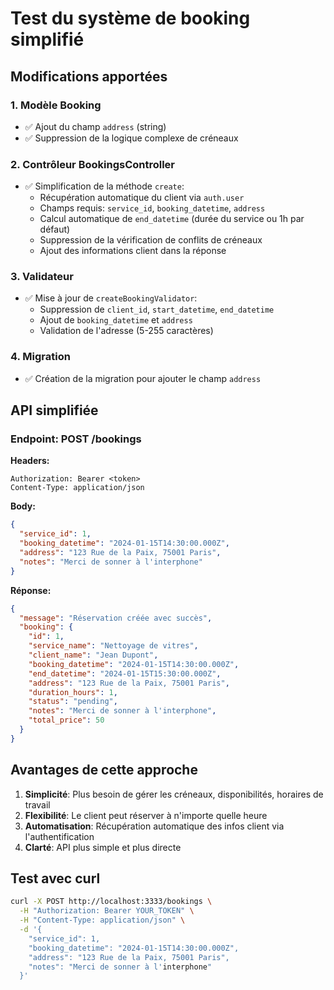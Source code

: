 # Test du système de booking simplifié

## Modifications apportées

### 1. Modèle Booking
- ✅ Ajout du champ `address` (string)
- ✅ Suppression de la logique complexe de créneaux

### 2. Contrôleur BookingsController
- ✅ Simplification de la méthode `create`:
  - Récupération automatique du client via `auth.user`
  - Champs requis: `service_id`, `booking_datetime`, `address`
  - Calcul automatique de `end_datetime` (durée du service ou 1h par défaut)
  - Suppression de la vérification de conflits de créneaux
  - Ajout des informations client dans la réponse

### 3. Validateur
- ✅ Mise à jour de `createBookingValidator`:
  - Suppression de `client_id`, `start_datetime`, `end_datetime`
  - Ajout de `booking_datetime` et `address`
  - Validation de l'adresse (5-255 caractères)

### 4. Migration
- ✅ Création de la migration pour ajouter le champ `address`

## API simplifiée

### Endpoint: POST /bookings

**Headers:**
```
Authorization: Bearer <token>
Content-Type: application/json
```

**Body:**
```json
{
  "service_id": 1,
  "booking_datetime": "2024-01-15T14:30:00.000Z",
  "address": "123 Rue de la Paix, 75001 Paris",
  "notes": "Merci de sonner à l'interphone"
}
```

**Réponse:**
```json
{
  "message": "Réservation créée avec succès",
  "booking": {
    "id": 1,
    "service_name": "Nettoyage de vitres",
    "client_name": "Jean Dupont",
    "booking_datetime": "2024-01-15T14:30:00.000Z",
    "end_datetime": "2024-01-15T15:30:00.000Z",
    "address": "123 Rue de la Paix, 75001 Paris",
    "duration_hours": 1,
    "status": "pending",
    "notes": "Merci de sonner à l'interphone",
    "total_price": 50
  }
}
```

## Avantages de cette approche

1. **Simplicité**: Plus besoin de gérer les créneaux, disponibilités, horaires de travail
2. **Flexibilité**: Le client peut réserver à n'importe quelle heure
3. **Automatisation**: Récupération automatique des infos client via l'authentification
4. **Clarté**: API plus simple et plus directe

## Test avec curl

```bash
curl -X POST http://localhost:3333/bookings \
  -H "Authorization: Bearer YOUR_TOKEN" \
  -H "Content-Type: application/json" \
  -d '{
    "service_id": 1,
    "booking_datetime": "2024-01-15T14:30:00.000Z",
    "address": "123 Rue de la Paix, 75001 Paris",
    "notes": "Merci de sonner à l'interphone"
  }'
```
